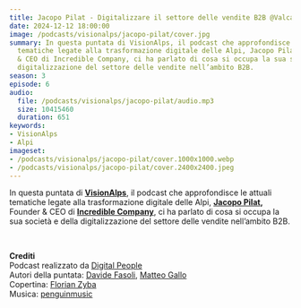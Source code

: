 ```yaml
---
title: Jacopo Pilat - Digitalizzare il settore delle vendite B2B @Valcamonica
date: 2024-12-12 18:00:00
image: /podcasts/visionalps/jacopo-pilat/cover.jpg
summary: In questa puntata di VisionAlps, il podcast che approfondisce le attuali
  tematiche legate alla trasformazione digitale delle Alpi, Jacopo Pilat, Founder
  & CEO di Incredible Company, ci ha parlato di cosa si occupa la sua società e della
  digitalizzazione del settore delle vendite nell’ambito B2B.
season: 3
episode: 6
audio:
  file: /podcasts/visionalps/jacopo-pilat/audio.mp3
  size: 10415460
  duration: 651
keywords:
- VisionAlps
- Alpi
imageset:
- /podcasts/visionalps/jacopo-pilat/cover.1000x1000.webp
- /podcasts/visionalps/jacopo-pilat/cover.2400x2400.jpeg
---
```


In questa puntata di [**VisionAlps**](https://www.visionalps.com/), il podcast che approfondisce le attuali tematiche legate alla trasformazione digitale delle Alpi, **[Jacopo Pilat](https://www.linkedin.com/in/jacopo-pilat/?originalSubdomain=it),** Founder & CEO di [**Incredible Company**](https://www.linkedin.com/company/incrediblecompany/about/), ci ha parlato di cosa si occupa la sua società e della digitalizzazione del settore delle vendite nell’ambito B2B.

<br>

**Crediti**<br>
Podcast realizzato da [Digital People](https://w3id.org/digitalpeople)<br>
Autori della puntata: [Davide Fasoli](https://www.linkedin.com/in/davide-fasoli-2b3246179/), [Matteo Gallo](https://www.linkedin.com/in/matteo-gallo-4a5ab31a8/)<br>
Copertina: [Florian Zyba](https://www.linkedin.com/in/florian-zyba/)<br>
Musica: [penguinmusic](https://pixabay.com/users/penguinmusic-24940186/)